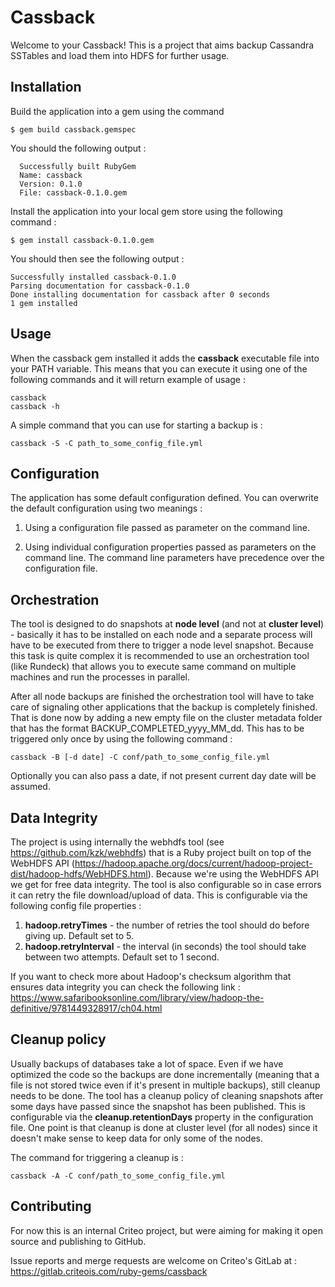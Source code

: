 # Cassback

Welcome to your Cassback!
This is a project that aims backup Cassandra SSTables and load them into HDFS for further usage.

## Installation

Build the application into a gem using the command

    $ gem build cassback.gemspec

You should the following output :

      Successfully built RubyGem
      Name: cassback
      Version: 0.1.0
      File: cassback-0.1.0.gem


Install the application into your local gem store using the following command :

    $ gem install cassback-0.1.0.gem

You should then see the following output :

    Successfully installed cassback-0.1.0
    Parsing documentation for cassback-0.1.0
    Done installing documentation for cassback after 0 seconds
    1 gem installed

## Usage

When the cassback gem installed it adds the **cassback** executable file into your PATH variable.
This means that you can execute it using one of the following commands and it will return example of usage :

    cassback
    cassback -h

A simple command that you can use for starting a backup is :

    cassback -S -C path_to_some_config_file.yml

## Configuration

The application has some default configuration defined.
You can overwrite the default configuration using two meanings :

1. Using a configuration file passed as parameter on the command line.

2. Using individual configuration properties passed as parameters on the command line.
The command line parameters have precedence over the configuration file.

## Orchestration

The tool is designed to do snapshots at **node level** (and not at **cluster level**) - basically it has to be installed
on each node and a separate process will have to be executed from there to trigger a node level snapshot. Because this task is
quite complex it is recommended to use an orchestration tool (like Rundeck) that allows you to execute same command
on multiple machines and run the processes in parallel.

After all node backups are finished the orchestration tool will have to take care of signaling other applications that
the backup is completely finished. That is done now by adding a new empty file on the cluster metadata folder that has
the format BACKUP_COMPLETED_yyyy_MM_dd. This has to be triggered only once by using the following command :

    cassback -B [-d date] -C conf/path_to_some_config_file.yml

Optionally you can also pass a date, if not present current day date will be assumed.

## Data Integrity

The project is using internally the webhdfs tool (see https://github.com/kzk/webhdfs)  that is a Ruby project
built on top of the WebHDFS API (https://hadoop.apache.org/docs/current/hadoop-project-dist/hadoop-hdfs/WebHDFS.html).
Because we're using the WebHDFS API we get for free data integrity. The tool is also configurable so in case errors it
can retry the file download/upload of data. This is configurable via the following config file properties :

1. **hadoop.retryTimes** - the number of retries the tool should do before giving up. Default set to 5.
2. **hadoop.retryInterval** - the interval (in seconds) the tool should take between two attempts. Default set to 1 second.

If you want to check more about Hadoop's checksum algorithm that ensures data integrity you can check the
following link : https://www.safaribooksonline.com/library/view/hadoop-the-definitive/9781449328917/ch04.html

## Cleanup policy

Usually backups of databases take a lot of space. Even if we have optimized the code so the backups are done incrementally
(meaning that a file is not stored twice even if it's present in multiple backups), still cleanup needs to be done.
The tool has a cleanup policy of cleaning snapshots after some days have passed since the snapshot has been published.
This is configurable via the **cleanup.retentionDays** property in the configuration file. One point is that cleanup is
done at cluster level (for all nodes) since it doesn't make sense to keep data for only some of the nodes.

The command for triggering a cleanup is :

    cassback -A -C conf/path_to_some_config_file.yml

## Contributing

For now this is an internal Criteo project, but were aiming for making it open source and publishing to GitHub.

Issue reports and merge requests are welcome on Criteo's GitLab at : https://gitlab.criteois.com/ruby-gems/cassback

